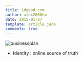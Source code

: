 ```yaml
---
title: idgeod.com
author: alex2006hw
date: 2015-01-27
template: article.jade
comments: true
---
```

![businessplan](/images/geod-raw.jpg)

- Identity : online source of truth

